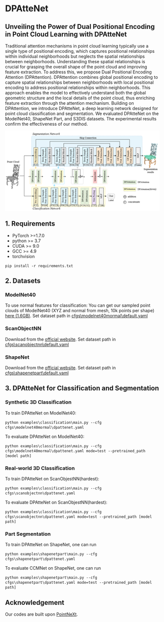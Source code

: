 # DPAtteNet

## Unveiling the Power of Dual Positional Encoding in Point Cloud Learning with DPAtteNet

Traditional attention mechanisms in point cloud learning typically use a single type of positional encoding, which captures positional relationships within individual neighborhoods but neglects the spatial relationships between neighborhoods. Understanding these spatial relationships is crucial for grasping the overall shape of the point cloud and improving feature extraction. To address this, we propose Dual Positional Encoding Attention (DPAttention).
DPAttention combines global positional encoding to capture spatial relationships between neighborhoods with local positional encoding to address positional relationships within neighborhoods. This approach enables the model to effectively understand both the global geometric structure and the local details of the point cloud, thus enriching feature extraction through the attention mechanism.
Building on DPAttention, we introduce DPAtteNet, a deep learning network designed for point cloud classification and segmentation. We evaluated DPAtteNet on the ModelNet40, ShapeNet Part, and S3DIS datasets. The experimental results confirm the effectiveness of our method.  

<div  align="center">    
 <img src="./figure/dpattenet.png" width = "666"  align=center />
</div>

## 1. Requirements

- PyTorch >=1.7.0
- python >= 3.7
- CUDA >= 9.0
- GCC >= 4.9
- torchvision

```
pip install -r requirements.txt
```

## 2. Datasets

### ModelNet40

To use normal features for classification: You can get our sampled point clouds of ModelNet40 (XYZ and normal from mesh, 10k points per shape) [here (1.6GB)](https://shapenet.cs.stanford.edu/media/modelnet40_normal_resampled.zip). Set dataset path in [cfgs\modelnet40mormal\default.yaml](cfgs\modelnet40mormal\default.yaml)

### ScanObjectNN

Download from the [official website](https://hkust-vgd.github.io/scanobjectnn/). Set dataset path in [cfgs\scanobjectnn\default.yaml](cfgs\scanobjectnn\default.yaml)

### ShapeNet

Download from the [official website](https://shapenet.cs.stanford.edu/media/shapenetcore_partanno_segmentation_benchmark_v0_normal.zip). Set dataset path in [cfgs\shapenetpart\default.yaml](cfgs\shapenetpart\default.yaml)

## 3. DPAtteNet for Classification and Segmentation

### Synthetic 3D Classification

To train DPAtteNet on ModelNet40:
```
python examples\classification\main.py --cfg cfgs\modelnet40mormal\dpattenet.yaml
```
To evaluate DPAtteNet on ModelNet40:
```
python examples\classification\main.py --cfg cfgs\modelnet40mormal\dpattenet.yaml mode=test --pretrained_path [model path]
```

### Real-world 3D Classification

To train DPAtteNet on ScanObjestNN(hardest):
```
python examples\classification\main.py --cfg cfgs\scanobjectnn\dpattenet.yaml
```
To evaluate DPAtteNet on ScanObjestNN(hardest):
```
python examples\classification\main.py --cfg cfgs\scanobjectnn\dpattenet.yaml mode=test --pretrained_path [model path]
```

### Part Segmentation

To train DPAtteNet on ShapeNet, one can run
```
python examples\shapenetpart\main.py --cfg cfgs\shapenetpart\dpattenet.yaml
```
To evaluate CCMNet on ShapeNet, one can run
```
python examples\shapenetpart\main.py --cfg cfgs\shapenetpart\dpattenet.yaml mode=test --pretrained_path [model path]
```

## Acknowledgement

Our codes are built upon [PointNeXt](https://github.com/guochengqian/PointNeXt).